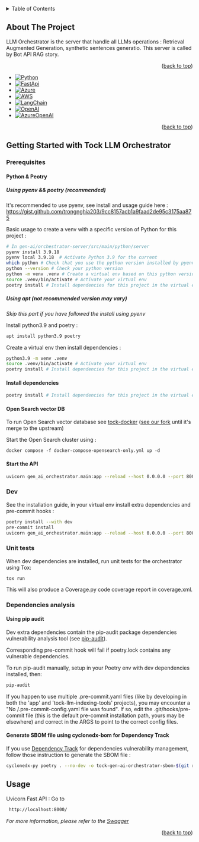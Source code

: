 <a name="readme-top"></a>

<!-- TABLE OF CONTENTS -->
<details>
  <summary>Table of Contents</summary>
  <ol>
    <li>
      <a href="#about-the-project">About The Project</a>
      <ul>
        <li><a href="#built-with">Built With</a></li>
      </ul>
    </li>
    <li>
      <a href="#getting-started">Getting Started</a>
      <ul>
        <li><a href="#prerequisites">Prerequisites</a></li>
        <li><a href="#installation">Installation</a></li>
      </ul>
    </li>
    <li><a href="#usage">Usage</a></li>
  </ol>
</details>



<!-- ABOUT THE PROJECT -->
## About The Project

LLM Orchestrator is the server that handle all LLMs operations : Retrieval Augmented Generation, synthetic sentences generatio. This server is called by Bot API RAG story.

<p align="right">(<a href="#readme-top">back to top</a>)</p>


* [![Python][Python]][Python-url]
* [![FastApi][FastApi]][FastApi-url]
* [![Azure][Azure]][Azure-url]
* [![AWS][AWS]][AWS-url]
* [![LangChain][LangChain]][LangChain-url]
* [![OpenAI][OpenAI]][OpenAI-url]
* [![AzureOpenAI][AzureOpenAI]][AzureOpenAI-url]

<p align="right">(<a href="#readme-top">back to top</a>)</p>


<!-- GETTING STARTED -->
## Getting Started with Tock LLM Orchestrator

### Prerequisites

#### Python & Peotry

##### Using pyenv && poetry (recommended)
  It's recommended to use pyenv, see install and usage guide here :
  https://gist.github.com/trongnghia203/9cc8157acb1a9faad2de95c3175aa875

  Basic usage to create a venv with a specific version of Python for this project :
```sh
# In gen-ai/orchestrator-server/src/main/python/server
pyenv install 3.9.18
pyenv local 3.9.18  # Activate Python 3.9 for the current
which python # Check that you use the python version installed by pyenv
python --version # Check your python version
python -m venv .venv # Create a virtual env based on this python version
source .venv/bin/activate # Activate your virtual env
poetry install # Install dependencies for this project in the virtual env
```

##### Using apt (not recommended version may vary)

*Skip this part if you have followed the install using pyenv*

Install python3.9 and poetry :
  ```sh
  apt install python3.9 poetry
  ```

Create a virtual env then install dependencies :
```bash
python3.9 -m venv .venv
source .venv/bin/activate # Activate your virtual env
poetry install # Install dependencies for this project in the virtual env
```

#### Install dependencies

```bash
poetry install # Install dependencies for this project in the virtual env
```

#### Open Search vector DB

To run Open Search vector database see [tock-docker](https://github.com/theopenconversationkit/tock-docker)
([see our fork](https://github.com/CreditMutuelArkea/tock-docker/blob/feature/rag/develop/docker-compose-opensearch-only.yml) until it's merge to the upstream)

Start the Open Search cluster using :
```
docker compose -f docker-compose-opensearch-only.yml up -d
```

#### Start the API

```bash
uvicorn gen_ai_orchestrator.main:app --reload --host 0.0.0.0 --port 8000 --log-config=./src/gen_ai_orchestrator/configurations/logging/config.ini
```

### Dev

See the installation guide, in your virtual env install extra dependencies and pre-commit hooks :
```bash
poetry install --with dev
pre-commit install
uvicorn gen_ai_orchestrator.main:app --reload --host 0.0.0.0 --port 8000 --log-config=./src/gen_ai_orchestrator/configurations/logging/config.ini
```

### Unit tests

When dev dependencies are installed, run unit tests for the orchestrator using Tox:
```
tox run
```
This will also produce a Coverage.py code coverage report in coverage.xml.

### Dependencies analysis

#### Using pip audit

Dev extra dependencies contain the pip-audit package dependencies vulnerability analysis tool (see [pip-audit](https://pypi.org/project/pip-audit)).

Corresponding pre-commit hook will fail if poetry.lock contains any vulnerable dependencies.

To run pip-audit manually, setup in your Poetry env with dev dependencies installed, then:
```bash
pip-audit
```

If you happen to use multiple .pre-commit.yaml files (like by developing in both the 'app' and 'tock-llm-indexing-tools' projects), you may encounter a "No <some path>/.pre-commit-config.yaml file was found".
If so, edit the .git/hooks/pre-commit file (this is the default pre-commit installation path, yours may be elsewhere) and correct <some path> in the ARGS to point to the correct config files.

#### Generate SBOM file using cyclonedx-bom for Dependency Track

If you use [Dependency Track](https://dependencytrack.org/) for dependencies vulnerability management, follow those instruction to generate the SBOM file :
```bash
cyclonedx-py poetry . --no-dev -o tock-gen-ai-orchestrator-sbom-$(git rev-parse --short HEAD).json
```

<!-- USAGE EXAMPLES -->
## Usage

Uvicorn Fast API : Go to
   ```sh
    http://localhost:8000/
   ```

_For more information, please refer to the [Swagger](http://localhost:8000/docs)_

<p align="right">(<a href="#readme-top">back to top</a>)</p>


<!-- MARKDOWN LINKS & IMAGES -->
[product-screenshot]: images/screenshot.png

[Python]: https://img.shields.io/badge/python-3670A0?style=for-the-badge&logo=python&logoColor=ffdd54
[Python-url]: https://www.langchain.com/
[FastApi]: https://img.shields.io/badge/FastAPI-009688?style=for-the-badge&logo=FastAPI&logoColor=white
[FastApi-url]: https://fastapi.tiangolo.com/
[LangChain]: https://img.shields.io/badge/LangChain-LIB-blue
[LangChain-url]: https://www.langchain.com/
[OpenAI]: https://img.shields.io/badge/OpenAI-LLM-blue
[OpenAI-url]: https://openai.com/
[AzureOpenAI]: https://img.shields.io/badge/AzureOpenAI-LLM-blue
[AzureOpenAI-url]: https://azure.microsoft.com/fr-fr/products/ai-services/openai-service
[OpenSearch]: https://img.shields.io/badge/OpenSearch-AWS-blue
[OpenSearch-url]: https://opensearch.org/
[Azure]: https://img.shields.io/badge/azure-%230072C6.svg?style=for-the-badge&logo=microsoftazure&logoColor=white
[Azure-url]: https://azure.microsoft.com/
[AWS]: https://img.shields.io/badge/AWS-%23FF9900.svg?style=for-the-badge&logo=amazon-aws&logoColor=white
[AWS-url]: https://aws.amazon.com/

